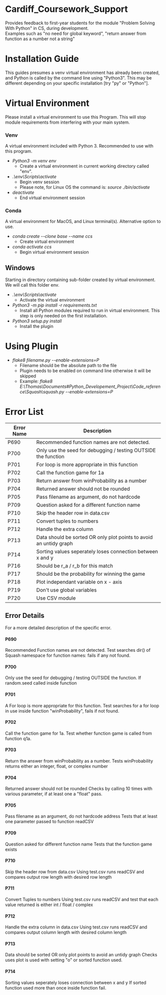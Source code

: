 # Cardiff_Coursework_Support

Provides feedback to first-year students for the module "Problem Solving With Python" in CS, during development.  
Examples such as "no need for global keyword", "return answer from function as a number not a string"

# Installation Guide
This guides presumes a venv virtual environment has already been created, and Python is called by the command line using "Python3". This may be different depending on your specific installation [try "py" or "Python"].

# Virtual Environment
Please install a virtual environment to use this Program. This will stop module requirements from interfering with your main system.

### Venv
A virtual environment included with Python 3. Recommended to use with this program.

* *Python3 -m venv env*
  * Create a virtual environment in current working directory called "env".
* *.\env\Scripts\activate*
  * Begin venv session
  * Please note, for Linux OS the command is: *source ./bin/activate*
* *deactivate*
  * End virtual environment session

### Conda
A virtual environment for MacOS, and Linux terminal(s). Alternative option to use.
* *conda create --clone base --name ccs*
  * Create virtual environment
* *conda activate ccs*
  * Begin virtual environment session

## Windows
Starting in directory containing sub-folder created by virtual environment. We will call this folder env.  

* *.\env\Scripts\activate*
  * Activate the virtual environment
* *Python3 -m pip install -r requirements.txt*
  * Install all Python modules required to run in virtual environment. This step is only needed on the first installation.
* *Python3 setup.py install*
  * Install the plugin

# Using Plugin

* *flake8 filename.py --enable-extensions=P*
  * Filename should be the absolute path to the file
  * Plugin needs to be enabled on command line otherwise it will be skipped
  * Example: *flake8 E:\Thomas\Documents\#Python_Developement_Project\Code_reference\Squash\squash.py --enable-extensions=P*

# Error List
Error Name | Description
--------------|----------------
P690 | Recommended function names are not detected.
P700 | Only use the seed for debugging / testing OUTSIDE the function
P701 | For loop is more appropriate in this function
P702 | Call the function game for 1a
P703 | Return answer from winProbability as a number
P704 | Returned answer should not be rounded
P705 | Pass filename as argument, do not hardcode
P709 | Question asked for a different function name
P710 | Skip the header row in data.csv
P711 | Convert tuples to numbers
P712 | Handle the extra column
P713 | Data should be sorted OR only plot points to avoid an untidy graph
P714 | Sorting values seperately loses connection between x and y
P716 | Should be r_a / r_b for this match
P717 | Should be the probability for winning the game
P718 | Plot independant variable on x - axis
P719 | Don't use global variables
P720 | Use CSV module

## Error Details
For a more detailed description of the specific error.

#### P690
Recommended Function names are not detected.
Test searches dir() of Squash namespace for function names: fails if any not found.

#### P700
Only use the seed for debugging / testing OUTSIDE the function.
If random.seed called inside function

#### P701
A For loop is more appropriate for this function.
Test searches for a for loop in use inside function "winProbability", fails if not found.

#### P702
Call the function game for 1a.
Test whether function game is called from function q1a.

#### P703
Return the answer from winProbability as a number.
Tests winProbability returns either an integer, float, or complex number

#### P704
Returned answer should not be rounded
Checks by calling 10 times with various parameter, if at least one a "float" pass.

#### P705
Pass filename as an argument, do not hardcode address
Tests that at least one parameter passed to function readCSV

#### P709
Question asked for different function name
Tests that the function game exists

#### P710
Skip the header row from data.csv
Using test.csv runs readCSV and compares output row length with desired row length

#### P711
Convert Tuples to numbers
Using test.csv runs readCSV and test that each value returned is either int / float / complex

#### P712
Handle the extra column in data.csv
Using test.csv runs readCSV and compares output column length with desired column length

#### P713
Data should be sorted OR only plot points to avoid an untidy graph
Checks uses plot is used with setting "o" or sorted function used.

#### P714
Sorting values seperately loses connection between x and y
If sorted function used more than once inside function fail.
